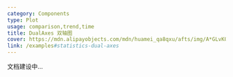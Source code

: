 ```yaml
---
category: Components
type: Plot
usage: comparison,trend,time
title: DualAxes 双轴图
cover: https://mdn.alipayobjects.com/mdn/huamei_qa8qxu/afts/img/A*GLvKQbqMjTQAAAAAAAAAAAAADmJ7AQ/fmt.webp
link: /examples#statistics-dual-axes
---
```


文档建设中...
